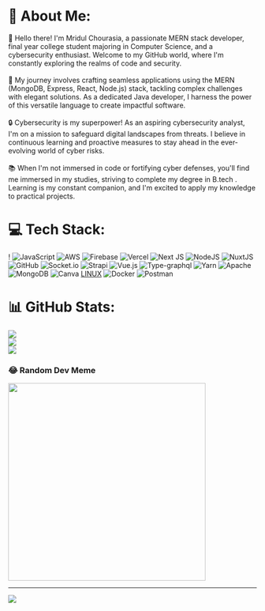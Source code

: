 # 💫 About Me:
👋 Hello there! I'm Mridul Chourasia, a passionate MERN stack developer, final year college student majoring in Computer Science, and a cybersecurity enthusiast. Welcome to my GitHub world, where I'm constantly exploring the realms of code and security.<br><br>🚀 My journey involves crafting seamless applications using the MERN (MongoDB, Express, React, Node.js) stack, tackling complex challenges with elegant solutions. As a dedicated Java developer, I harness the power of this versatile language to create impactful software.<br><br>🔒 Cybersecurity is my superpower! As an aspiring cybersecurity analyst, I'm on a mission to safeguard digital landscapes from threats. I believe in continuous learning and proactive measures to stay ahead in the ever-evolving world of cyber risks.<br><br>📚 When I'm not immersed in code or fortifying cyber defenses, you'll find me immersed in my studies, striving to complete my degree in B.tech . Learning is my constant companion, and I'm excited to apply my knowledge to practical projects.


# 💻 Tech Stack:
! ![JavaScript](https://img.shields.io/badge/javascript-%23323330.svg?style=for-the-badge&logo=javascript&logoColor=%23F7DF1E) ![AWS](https://img.shields.io/badge/AWS-%23FF9900.svg?style=for-the-badge&logo=amazon-aws&logoColor=white) ![Firebase](https://img.shields.io/badge/firebase-%23039BE5.svg?style=for-the-badge&logo=firebase) ![Vercel](https://img.shields.io/badge/vercel-%23000000.svg?style=for-the-badge&logo=vercel&logoColor=white) ![Next JS](https://img.shields.io/badge/Next-black?style=for-the-badge&logo=next.js&logoColor=white) ![NodeJS](https://img.shields.io/badge/node.js-6DA55F?style=for-the-badge&logo=node.js&logoColor=white) ![NuxtJS](https://img.shields.io/badge/Nuxt-black?style=for-the-badge&logo=nuxt.js&logoColor=white) ![GitHub](https://img.shields.io/badge/GitHub-%23121011.svg?style=for-the-badge&logo=github&logoColor=white) ![Socket.io](https://img.shields.io/badge/Socket.io-black?style=for-the-badge&logo=socket.io&badgeColor=010101) ![Strapi](https://img.shields.io/badge/strapi-%232E7EEA.svg?style=for-the-badge&logo=strapi&logoColor=white) ![Vue.js](https://img.shields.io/badge/vuejs-%2335495e.svg?style=for-the-badge&logo=vuedotjs&logoColor=%234FC08D) ![Type-graphql](https://img.shields.io/badge/-TypeGraphQL-%23C04392?style=for-the-badge) ![Yarn](https://img.shields.io/badge/yarn-%232C8EBB.svg?style=for-the-badge&logo=yarn&logoColor=white) ![Apache](https://img.shields.io/badge/apache-%23D42029.svg?style=for-the-badge&logo=apache&logoColor=white)![MongoDB](https://img.shields.io/badge/MongoDB-%234ea94b.svg?style=for-the-badge&logo=mongodb&logoColor=white) ![Canva](https://img.shields.io/badge/Canva-%2300C4CC.svg?style=for-the-badge&logo=Canva&logoColor=white) 	[LINUX](https://img.shields.io/badge/Linux-FCC624?style=for-the-badge&logo=linux&logoColor=black) ![Docker](https://img.shields.io/badge/docker-%230db7ed.svg?style=for-the-badge&logo=docker&logoColor=white) ![Postman](https://img.shields.io/badge/Postman-FF6C37?style=for-the-badge&logo=postman&logoColor=white) 
# 📊 GitHub Stats:
![](https://github-readme-stats.vercel.app/api?username=mridulchourasia&theme=onedark&hide_border=false&include_all_commits=true&count_private=true)<br/>
![](https://github-readme-streak-stats.herokuapp.com/?user=mridulchourasia&theme=onedark&hide_border=false)<br/>
![](https://github-readme-stats.vercel.app/api/top-langs/?username=mridulchourasia&theme=onedark&hide_border=false&include_all_commits=true&count_private=true&layout=compact)

### 😂 Random Dev Meme
<img src='https://randommeme-five.vercel.app/' style="height: 400px;"/>

---
[![](https://visitcount.itsvg.in/api?id=mridulchourasia&icon=0&color=0)](https://visitcount.itsvg.in)

<!-- Proudly created with GPRM ( https://gprm.itsvg.in ) -->
